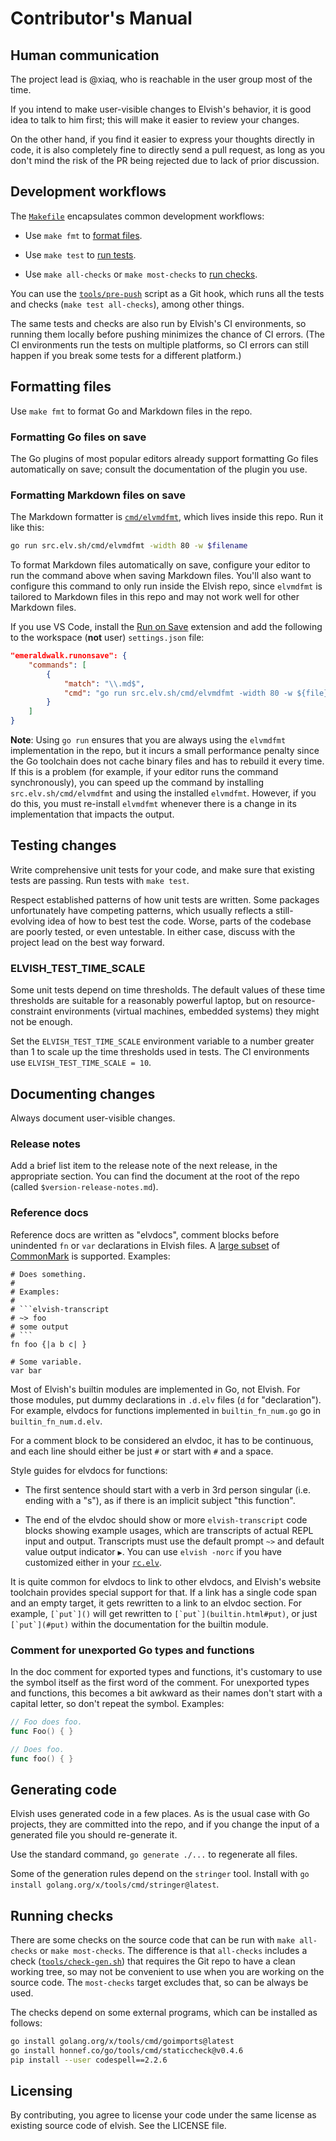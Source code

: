 # Contributor's Manual

## Human communication

The project lead is @xiaq, who is reachable in the user group most of the time.

If you intend to make user-visible changes to Elvish's behavior, it is good idea
to talk to him first; this will make it easier to review your changes.

On the other hand, if you find it easier to express your thoughts directly in
code, it is also completely fine to directly send a pull request, as long as you
don't mind the risk of the PR being rejected due to lack of prior discussion.

## Development workflows

The [`Makefile`](Makefile) encapsulates common development workflows:

-   Use `make fmt` to [format files](#formatting-files).

-   Use `make test` to [run tests](#testing-changes).

-   Use `make all-checks` or `make most-checks` to
    [run checks](#running-checks).

You can use the [`tools/pre-push`](tools/pre-push) script as a Git hook, which
runs all the tests and checks (`make test all-checks`), among other things.

The same tests and checks are also run by Elvish's CI environments, so running
them locally before pushing minimizes the chance of CI errors. (The CI
environments run the tests on multiple platforms, so CI errors can still happen
if you break some tests for a different platform.)

## Formatting files

Use `make fmt` to format Go and Markdown files in the repo.

### Formatting Go files on save

The Go plugins of most popular editors already support formatting Go files
automatically on save; consult the documentation of the plugin you use.

### Formatting Markdown files on save

The Markdown formatter is [`cmd/elvmdfmt`](cmd/elvmdfmt), which lives inside
this repo. Run it like this:

```sh
go run src.elv.sh/cmd/elvmdfmt -width 80 -w $filename
```

To format Markdown files automatically on save, configure your editor to run the
command above when saving Markdown files. You'll also want to configure this
command to only run inside the Elvish repo, since `elvmdfmt` is tailored to
Markdown files in this repo and may not work well for other Markdown files.

If you use VS Code, install the
[Run on Save](https://marketplace.visualstudio.com/items?itemName=emeraldwalk.RunOnSave)
extension and add the following to the workspace (**not** user) `settings.json`
file:

```json
"emeraldwalk.runonsave": {
    "commands": [
        {
            "match": "\\.md$",
            "cmd": "go run src.elv.sh/cmd/elvmdfmt -width 80 -w ${file}"
        }
    ]
}
```

**Note**: Using `go run` ensures that you are always using the `elvmdfmt`
implementation in the repo, but it incurs a small performance penalty since the
Go toolchain does not cache binary files and has to rebuild it every time. If
this is a problem (for example, if your editor runs the command synchronously),
you can speed up the command by installing `src.elv.sh/cmd/elvmdfmt` and using
the installed `elvmdfmt`. However, if you do this, you must re-install
`elvmdfmt` whenever there is a change in its implementation that impacts the
output.

## Testing changes

Write comprehensive unit tests for your code, and make sure that existing tests
are passing. Run tests with `make test`.

Respect established patterns of how unit tests are written. Some packages
unfortunately have competing patterns, which usually reflects a still-evolving
idea of how to best test the code. Worse, parts of the codebase are poorly
tested, or even untestable. In either case, discuss with the project lead on the
best way forward.

### ELVISH_TEST_TIME_SCALE

Some unit tests depend on time thresholds. The default values of these time
thresholds are suitable for a reasonably powerful laptop, but on
resource-constraint environments (virtual machines, embedded systems) they might
not be enough.

Set the `ELVISH_TEST_TIME_SCALE` environment variable to a number greater than 1
to scale up the time thresholds used in tests. The CI environments use
`ELVISH_TEST_TIME_SCALE = 10`.

## Documenting changes

Always document user-visible changes.

### Release notes

Add a brief list item to the release note of the next release, in the
appropriate section. You can find the document at the root of the repo (called
`$version-release-notes.md`).

### Reference docs

Reference docs are written as "elvdocs", comment blocks before unindented `fn`
or `var` declarations in Elvish files. A
[large subset](https://pkg.go.dev/src.elv.sh/pkg/md@master) of
[CommonMark](https://commonmark.org) is supported. Examples:

````elvish
# Does something.
#
# Examples:
#
# ```elvish-transcript
# ~> foo
# some output
# ```
fn foo {|a b c| }

# Some variable.
var bar
````

Most of Elvish's builtin modules are implemented in Go, not Elvish. For those
modules, put dummy declarations in `.d.elv` files (`d` for "declaration"). For
example, elvdocs for functions implemented in `builtin_fn_num.go` go in
`builtin_fn_num.d.elv`.

For a comment block to be considered an elvdoc, it has to be continuous, and
each line should either be just `#` or start with `#` and a space.

Style guides for elvdocs for functions:

-   The first sentence should start with a verb in 3rd person singular (i.e.
    ending with a "s"), as if there is an implicit subject "this function".

-   The end of the elvdoc should show or more `elvish-transcript` code blocks
    showing example usages, which are transcripts of actual REPL input and
    output. Transcripts must use the default prompt `~>` and default value
    output indicator `▶`. You can use `elvish -norc` if you have customized
    either in your [`rc.elv`](https://elv.sh/ref/command.html#rc-file).

It is quite common for elvdocs to link to other elvdocs, and Elvish's website
toolchain provides special support for that. If a link has a single code span
and an empty target, it gets rewritten to a link to an elvdoc section. For
example, ``[`put`]()`` will get rewritten to ``[`put`](builtin.html#put)``, or
just ``[`put`](#put)`` within the documentation for the builtin module.

### Comment for unexported Go types and functions

In the doc comment for exported types and functions, it's customary to use the
symbol itself as the first word of the comment. For unexported types and
functions, this becomes a bit awkward as their names don't start with a capital
letter, so don't repeat the symbol. Examples:

```go
// Foo does foo.
func Foo() { }

// Does foo.
func foo() { }
```

## Generating code

Elvish uses generated code in a few places. As is the usual case with Go
projects, they are committed into the repo, and if you change the input of a
generated file you should re-generate it.

Use the standard command, `go generate ./...` to regenerate all files.

Some of the generation rules depend on the `stringer` tool. Install with
`go install golang.org/x/tools/cmd/stringer@latest`.

## Running checks

There are some checks on the source code that can be run with `make all-checks`
or `make most-checks`. The difference is that `all-checks` includes a check
([`tools/check-gen.sh`](tools/check-gen.sh)) that requires the Git repo to have
a clean working tree, so may not be convenient to use when you are working on
the source code. The `most-checks` target excludes that, so can be always be
used.

The checks depend on some external programs, which can be installed as follows:

<!-- Keep the versions of staticcheck and codespell in sync with .github/workflows/ci.yml -->

```sh
go install golang.org/x/tools/cmd/goimports@latest
go install honnef.co/go/tools/cmd/staticcheck@v0.4.6
pip install --user codespell==2.2.6
```

## Licensing

By contributing, you agree to license your code under the same license as
existing source code of elvish. See the LICENSE file.
